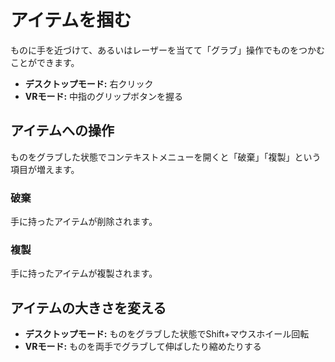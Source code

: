 # アイテムを掴む
ものに手を近づけて、あるいはレーザーを当てて「グラブ」操作でものをつかむことができます。
- **デスクトップモード:** 右クリック
- **VRモード:** 中指のグリップボタンを握る
## アイテムへの操作
ものをグラブした状態でコンテキストメニューを開くと「破棄」「複製」という項目が増えます。
### 破棄
手に持ったアイテムが削除されます。
### 複製
手に持ったアイテムが複製されます。
## アイテムの大きさを変える
- **デスクトップモード:** ものをグラブした状態でShift+マウスホイール回転
- **VRモード:** ものを両手でグラブして伸ばしたり縮めたりする